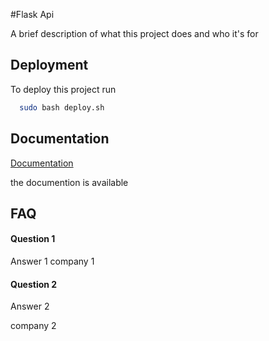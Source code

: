 
#Flask Api

A brief description of what this project does and who it's for


## Deployment

To deploy this project run

```bash
  sudo bash deploy.sh
```


## Documentation

[Documentation](https://linktodocumentation)

the documention is available

## FAQ

#### Question 1

Answer 1
company 1
#### Question 2

Answer 2

company 2
